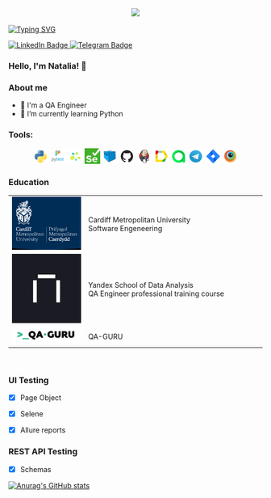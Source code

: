 <div id="header" align="center">
  <img src="https://media.giphy.com/media/TKk8mayzb9et4mb6Ut/giphy.gif" width="100"/>
</div>

[![Typing SVG](https://readme-typing-svg.demolab.com?font=Roboto&weight=800&size=35&pause=1000&multiline=true&width=435&lines=I'm+a+software+tester)](https://git.io/typing-svg)


<div id="badges">
  <a href="https://www.linkedin.com/in/natalia-ershova-qa-tester/">
    <img src="https://img.shields.io/badge/LinkedIn-blue?style=for-the-badge&logo=linkedin&logoColor=white" alt="LinkedIn Badge"/>
  </a>
  <a href="https://t.me/tasha7777777">
    <img src="https://img.shields.io/badge/Telegram-blue?style=for-the-badge&logo=telegram&logoColor=white" alt="Telegram Badge"/>
  </a>  
</div>

### Hello, I'm Natalia! :cherry_blossom:


### <a>About me</a>

- 💼 I'm a QA Engineer
- 🌱 I’m currently learning Python


###  <a>Tools:</a>
<p align="center">

<img width="6%" title="Python" src="logo/python.svg">
<img width="6%" title="Pytest" src="logo/pytest.svg">
<img width="6%" title="Selene" src="logo/selene.png">
<img width="6%" title="Selenium" src="logo/selenium.png">
<img width="6%" title="Selenoid" src="logo/Selenoid.svg">
<img width="6%" title="GitHub" src="logo/GitHub.svg">
<img width="6%" title="Jenkins" src="logo/Jenkins.svg">  
<img width="6%" title="AllureReport" src="logo/Allure_Report.svg">  
<img width="6%" title="AllureTestOPS" src="logo/Allure_TO.svg"> 
<img width="6%" title="Telegram" src="logo/Telegram.svg">  
<img width="6%" title="Jira" src="logo/jira.svg"> 
<img width="6%" title="Browserstack" src="logo/Browserstack.svg"> 
</p>

###  <a> Education <a>
<table width="100%" border='0'>
   <tr> 
    <td width="30%" valign="bottom"><img src="images/cardiff.jpg"></td><td valign="middle">Cardiff Metropolitan University</br>Software Engeneering</td></tr>
    <tr><td width="30%" valign="bottom"><img src="images/prakticum.jpg"></td><td valign="middle">Yandex School 
of Data Analysis</br>QA Engineer professional training course</td>
    <tr><td width="30%" valign="bottom"><img src="images/qa-guru80.png"></td><td valign="middle">QA-GURU</td></tr>
   </tr>
  </table>
  </br>
  
  

###  UI Testing

- [x] Page Object
- [x] Selene
- [x] Allure reports


###  REST API Testing

- [x] Schemas

[![Anurag's GitHub stats](https://github-readme-stats.vercel.app/api?username=nat1905)](https://github.com/anuraghazra/github-readme-stats)


